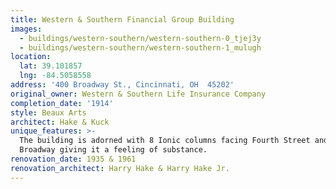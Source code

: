 ```yaml
---
title: Western & Southern Financial Group Building
images:
  - buildings/western-southern/western-southern-0_tjej3y
  - buildings/western-southern/western-southern-1_mulugh
location:
  lat: 39.101857
  lng: -84.5058558
address: '400 Broadway St., Cincinnati, OH  45202'
original_owner: Western & Southern Life Insurance Company
completion_date: '1914'
style: Beaux Arts
architect: Hake & Kuck
unique_features: >-
  The building is adorned with 8 Ionic columns facing Fourth Street and 4 facing
  Broadway giving it a feeling of substance.
renovation_date: 1935 & 1961
renovation_architect: Harry Hake & Harry Hake Jr.
---
```

